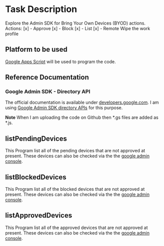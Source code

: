 # Task Description
Explore the Admin SDK for Bring Your Own Devices (BYOD) actions. 
Actions:
[x] - Approve 
[x] - Block
[x] - List 
[x] - Remote Wipe the work profile

## Platform to be used
[Google Apps Script](https://developers.google.com/apps-script) will be used to program the code. 

## Reference Documentation
### Google Admin SDK - Directory API
The official documentation is available under [developers.google.com](developers.google.com). I am using [Google Admin SDK directory APIs](https://developers.google.com/admin-sdk) for this purpose. 

**Note** When I am uploading the code on Github then *.gs files are added as *.js. 

## listPendingDevices
This Program list all of the pending devices that are not approved at present. These devices can also be checked via the the [google admin console](www.admin.google.com).  

## listBlockedDevices
This Program list all of the blocked devices that are not approved at present. These devices can also be checked via the the [google admin console](www.admin.google.com).  

## listApprovedDevices
This Program list all of the approved devices that are not approved at present. These devices can also be checked via the the [google admin console](www.admin.google.com).  



